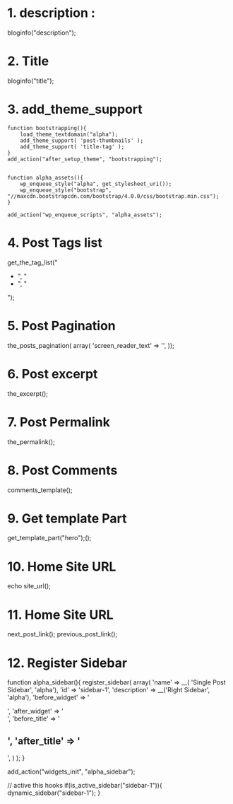 
# 1. description :

 bloginfo("description");


# 2. Title 

 bloginfo("title");


# 3. add_theme_support

    function bootstrapping(){
        load_theme_textdomain("alpha");
        add_theme_support( 'post-thumbnails' );
        add_theme_support( 'title-tag' );
    }
    add_action("after_setup_theme", "bootstrapping");
    
    
    function alpha_assets(){
        wp_enqueue_style("alpha", get_stylesheet_uri());
        wp_enqueue_style("bootstrap", "//maxcdn.bootstrapcdn.com/bootstrap/4.0.0/css/bootstrap.min.css");
    }
    
    add_action("wp_enqueue_scripts", "alpha_assets");
    

# 4. Post Tags list

get_the_tag_list("<ul class='list-unstyled'><li>", "</li><li>", "</li></ul>");


# 5. Post Pagination

the_posts_pagination( array( 'screen_reader_text' => '', ));


# 6. Post excerpt

 the_excerpt();

# 7. Post Permalink

the_permalink(); 

# 8. Post Comments

comments_template();


# 9. Get template Part

get_template_part("hero");();


# 10. Home Site URL

echo site_url();

# 11. Home Site URL

next_post_link();
previous_post_link();


# 12. Register Sidebar 

function alpha_sidebar(){
    register_sidebar(
        array(
            'name' => __( 'Single Post Sidebar', 'alpha'),
            'id' => 'sidebar-1',
            'description' => __('Right Sidebar', 'alpha'),
            'before_widget' => '<section id="%1$s" class="widget %2$s">',
            'after_widget' => '</section>',
            'before_title' => '<h2 class="widget-title">',
            'after_title' => '</h2>',
        )
    );
}

add_action("widgets_init", "alpha_sidebar");

// active this hooks
if(is_active_sidebar("sidebar-1")){
    dynamic_sidebar("sidebar-1");
}
